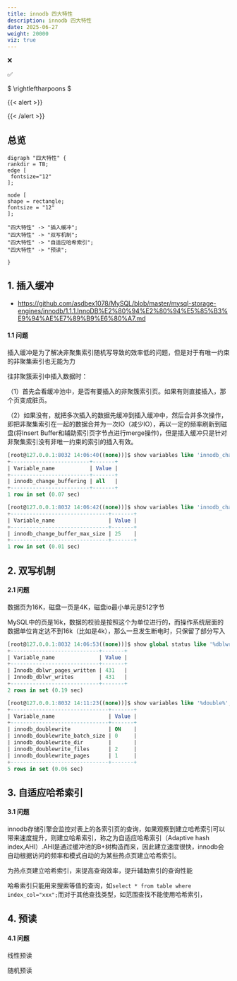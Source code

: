 ```yaml
---
title: innodb 四大特性
description: innodb 四大特性
date: 2025-06-27
weight: 20000
viz: true
---
```


<style>
th, td {
  border: 1px solid rgb(190, 190, 190);
}
</style>

&#10060;

&#9989;

$ \rightleftharpoons $

{{< alert >}}

{{< /alert >}}


## 总览

```viz-dot
digraph "四大特性" {
rankdir = TB;
edge [
 fontsize="12"
];

node [
shape = rectangle;
fontsize = "12"
];

"四大特性" -> "插入缓冲";
"四大特性" -> "双写机制";
"四大特性" -> "自适应哈希索引";
"四大特性" -> "预读";

}

```








##  1. 插入缓冲

- https://github.com/asdbex1078/MySQL/blob/master/mysql-storage-engines/innodb/1.1.1.InnoDB%E2%80%94%E2%80%94%E5%85%B3%E9%94%AE%E7%89%B9%E6%80%A7.md

#### 1.1 问题

插入缓冲是为了解决非聚集索引随机写导致的效率低的问题，但是对于有唯一约束的非聚集索引也无能为力

往非聚簇索引中插入数据时：

（1）首先会看缓冲池中，是否有要插入的非聚簇索引页。如果有则直接插入，那个页变成脏页。

（2）如果没有，就把多次插入的数据先缓冲到插入缓冲中，然后合并多次操作，即把非聚集索引在一起的数据合并为一次IO（减少IO），再以一定的频率刷新到磁盘(将Insert Buffer和辅助索引页字节点进行merge操作)，但是插入缓冲只是针对非聚集索引没有非唯一约束的索引的插入有效。


```sql
[root@127.0.0.1:8032 14:06:40((none))]$ show variables like 'innodb_change_buffering';
+-------------------------+-------+
| Variable_name           | Value |
+-------------------------+-------+
| innodb_change_buffering | all   |
+-------------------------+-------+
1 row in set (0.07 sec)

[root@127.0.0.1:8032 14:06:42((none))]$ show variables like 'innodb_change_buffer_max_size';
+-------------------------------+-------+
| Variable_name                 | Value |
+-------------------------------+-------+
| innodb_change_buffer_max_size | 25    |
+-------------------------------+-------+
1 row in set (0.01 sec)


```



##  2. 双写机制

#### 2.1 问题

数据页为16K，磁盘一页是4K，磁盘io最小单元是512字节

MySQL中的页是16k，数据的校验是按照这个为单位进行的，而操作系统层面的数据单位肯定达不到16k（比如是4k），那么一旦发生断电时，只保留了部分写入

```sql
[root@127.0.0.1:8032 14:06:53((none))]$ show global status like '%dblwr%';
+----------------------------+-------+
| Variable_name              | Value |
+----------------------------+-------+
| Innodb_dblwr_pages_written | 431   |
| Innodb_dblwr_writes        | 431   |
+----------------------------+-------+
2 rows in set (0.19 sec)

[root@127.0.0.1:8032 14:11:23((none))]$ show variables like '%double%';
+-------------------------------+-------+
| Variable_name                 | Value |
+-------------------------------+-------+
| innodb_doublewrite            | ON    |
| innodb_doublewrite_batch_size | 0     |
| innodb_doublewrite_dir        |       |
| innodb_doublewrite_files      | 2     |
| innodb_doublewrite_pages      | 1     |
+-------------------------------+-------+
5 rows in set (0.06 sec)


```




##  3. 自适应哈希索引

#### 3.1 问题

innodb存储引擎会监控对表上的各索引页的查询，如果观察到建立哈希索引可以带来速度提升，则建立哈希索引，称之为自适应哈希索引（Adaptive hash index,AHI）.AHI是通过缓冲池的B+树构造而来，因此建立速度很快，innodb会自动根据访问的频率和模式自动的为某些热点页建立哈希索引。

为热点页建立哈希索引，来提高查询效率，提升辅助索引的查询性能

哈希索引只能用来搜索等值的查询，如`select * from table where index_col="xxx";`而对于其他查找类型，如范围查找不能使用哈希索引，




##  4. 预读


#### 4.1 问题


线性预读

随机预读

